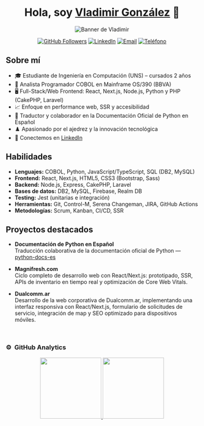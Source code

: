 <div align="center">
  <h1>Hola, soy <a href="https://www.linkedin.com/in/vladimirgonzalez-ar/">Vladimir González</a> 👋</h1>
  <img src="https://i.ibb.co/8766S57/banner-2.png" alt="Banner de Vladimir">
</div>

<p align="center">
  <a href="https://github.com/VladimirGonzalez"><img src="https://img.shields.io/github/followers/VladimirGonzalez?style=social" alt="GitHub Followers"></a>
  <a href="https://www.linkedin.com/in/vladimirgonzalez-ar/"><img src="https://img.shields.io/badge/-LinkedIn-0077B5?style=social&logo=linkedin" alt="LinkedIn"></a>
  <a href="mailto:vladimir.gonzalez.352@hotmail.com"><img src="https://img.shields.io/badge/Email-vladimir.gonzalez.352%40hotmail.com-blue" alt="Email"></a>
  <a href="tel:+5493329627578"><img src="https://img.shields.io/badge/Phone-%2B54%209%203329%20627578-green" alt="Teléfono"></a>
</p>

## Sobre mí
- 🎓 Estudiante de Ingeniería en Computación (UNS) – cursados 2 años  
- 💼 Analista Programador COBOL en Mainframe OS/390 (BBVA)  
- 🖥️ Full-Stack/Web Frontend: React, Next.js, Node.js, Python y PHP (CakePHP, Laravel)  
- 📈 Enfoque en performance web, SSR y accesibilidad  
- 🤖 Traductor y colaborador en la Documentación Oficial de Python en Español  
- ♟️ Apasionado por el ajedrez y la innovación tecnológica  
- 💬 Conectemos en [LinkedIn](https://www.linkedin.com/in/vladimirgonzalez-ar/)

## Habilidades
- **Lenguajes:** COBOL, Python, JavaScript/TypeScript, SQL (DB2, MySQL)  
- **Frontend:** React, Next.js, HTML5, CSS3 (Bootstrap, Sass)  
- **Backend:** Node.js, Express, CakePHP, Laravel  
- **Bases de datos:** DB2, MySQL, Firebase, Realm DB  
- **Testing:** Jest (unitarias e integración)  
- **Herramientas:** Git, Control-M, Serena Changeman, JIRA, GitHub Actions  
- **Metodologías:** Scrum, Kanban, CI/CD, SSR

## Proyectos destacados
- **Documentación de Python en Español**  
  Traducción colaborativa de la documentación oficial de Python — [python-docs-es](https://github.com/VladimirGonzalez/python-docs-es)

- **Magnifresh.com**  
  Ciclo completo de desarrollo web con React/Next.js: prototipado, SSR, APIs de inventario en tiempo real y optimización de Core Web Vitals.

- **Dualcomm.ar**  
  Desarrollo de la web corporativa de Dualcomm.ar, implementando una interfaz responsiva con React/Next.js, formulario de solicitudes de servicio, integración de map y SEO optimizado para dispositivos móviles.

<br>

### ⚙️ &nbsp;GitHub Analytics
<p align="center">
  <a href="https://github.com/VladimirGonzalez">
    <img height="160em" src="https://github-readme-stats.vercel.app/api?username=VladimirGonzalez&show_icons=true&theme=algolia&include_all_commits=true"/>
    <img height="160em" src="https://github-readme-stats.vercel.app/api/top-langs/?username=VladimirGonzalez&layout=compact&langs_count=8&theme=algolia"/>
  </a>
</p>
